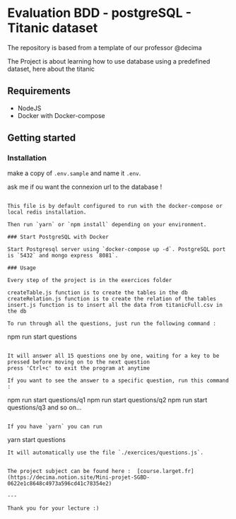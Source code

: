 # Evaluation BDD - postgreSQL - Titanic dataset
The repository is based from a template of our professor @decima

The Project is about learning how to use database using a predefined dataset, here about the titanic

## Requirements
- NodeJS
- Docker with Docker-compose

## Getting started

### Installation
make a copy of `.env.sample` and name it `.env`.

ask me if ou want the connexion url to the database !

```

This file is by default configured to run with the docker-compose or local redis installation.

Then run `yarn` or `npm install` depending on your environment.

### Start PostgreSQL with Docker

Start Postgresql server using `docker-compose up -d`. PostgreSQL port is `5432` and mongo express `8081`.

### Usage

Every step of the project is in the exercices folder

createTable.js function is to create the tables in the db
createRelation.js function is to create the relation of the tables
insert.js function is to insert all the data from titanicFull.csv in the db

To run through all the questions, just run the following command :

```
npm run start questions
```

It will answer all 15 questions one by one, waiting for a key to be pressed before moving on to the next question 
press 'Ctrl+c' to exit the program at anytime

If you want to see the answer to a specific question, run this command :

```
npm run start questions/q1
npm run start questions/q2
npm run start questions/q3
and so on...
```

If you have `yarn` you can run
```
yarn start questions
```
It will automatically use the file `./exercices/questions.js`.


The project subject can be found here :  [course.larget.fr](https://decima.notion.site/Mini-projet-SGBD-0622e1c8648c4973a596cd41c78354e2)

---

Thank you for your lecture :)
